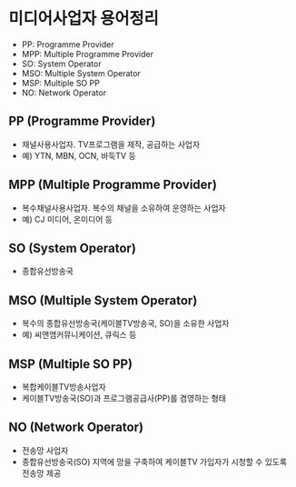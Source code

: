 미디어사업자 용어정리
=====

 - PP: Programme Provider
 - MPP: Multiple Programme Provider
 - SO: System Operator
 - MSO: Multiple System Operator
 - MSP: Multiple SO PP
 - NO: Network Operator

## PP (Programme Provider)

- 채널사용사업자. TV프로그램을 제작, 공급하는 사업자
- 예) YTN, MBN, OCN, 바둑TV 등

## MPP (Multiple Programme Provider)

- 복수채널사용사업자. 복수의 채널을 소유하여 운영하는 사업자
- 예) CJ 미디어, 온미디어 등

## SO (System Operator)

- 종합유선방송국

## MSO (Multiple System Operator)

- 복수의 종합유선방송국(케이블TV방송국, SO)을 소유한 사업자
- 예) 씨앤앰커뮤니케이션, 큐릭스 등

## MSP (Multiple SO PP)

- 복합케이블TV방송사업자
- 케이블TV방송국(SO)과 프로그램공급사(PP)를 겸영하는 형태

## NO (Network Operator)

- 전송망 사업자
- 종합유선방송국(SO) 지역에 망을 구축하여 케이블TV 가입자가 시청할 수 있도록 전송망 제공
